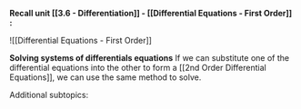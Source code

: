 **Recall unit [[3.6 - Differentiation]] - [[Differential Equations - First Order]] :**

![[Differential Equations - First Order]]

**Solving systems of differentials equations**
If we can substitute one of the differential equations into the other to form a [[2nd Order Differential Equations]], we can use the same method to solve.

Additional subtopics:
```folder-index-content
```